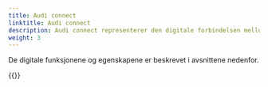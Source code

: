 ```yaml
---
title: Audi connect
linktitle: Audi connect
description: Audi connect representerer den digitale forbindelsen mellom sjåfør, kjøretøy og infrastruktur. Den samler alle strukturer som bruker online-tilkobling med kjøretøyet for å gi sanntidsinformasjon og flere digitale funksjoner.
weight: 3
---
```


De digitale funksjonene og egenskapene er beskrevet i avsnittene nedenfor.

{{<children description="true" />}}
